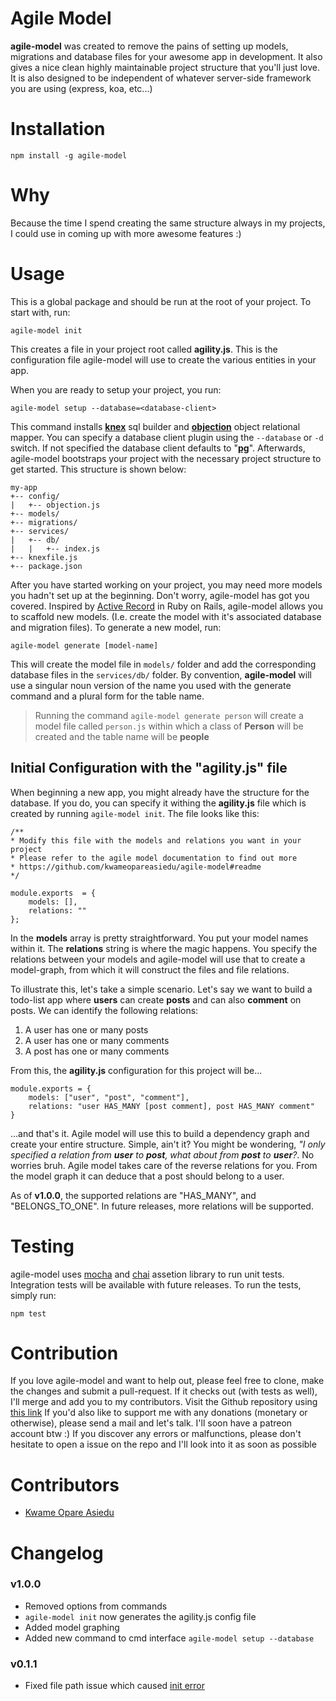 # Agile Model

**agile-model** was created to remove the pains of setting up models, migrations and database files for your awesome app in development. It also gives a nice clean highly maintainable project structure that you'll just love. It is also designed to be independent of whatever server-side framework you are using (express, koa, etc...)

# Installation

    npm install -g agile-model

# Why

Because the time I spend creating the same structure always in my projects, I could use in coming up with more awesome features :)

# Usage

This is a global package and should be run at the root of your project.
To start with, run:

    agile-model init

This creates a file in your project root called **agility.js**. This is the configuration file agile-model will use to create the various entities in your app.

When you are ready to setup your project, you run:

    agile-model setup --database=<database-client>

This command installs **[knex](https://knexjs.org/)** sql builder and **[objection](https://vincit.github.io/objection.js/)** object relational mapper. You can specify a database client plugin using the `--database` or `-d` switch. If not specified the database client defaults to "**[pg](https://www.npmjs.com/package/pg)**".
Afterwards, agile-model bootstraps your project with the necessary project structure to get started. This structure is shown below:

    my-app
    +-- config/
    |   +-- objection.js
    +-- models/
    +-- migrations/
    +-- services/
    |   +-- db/
    |   |   +-- index.js
    +-- knexfile.js
    +-- package.json

After you have started working on your project, you may need more models you hadn't set up at the beginning. Don't worry, agile-model has got you covered. Inspired by [Active Record](http://guides.rubyonrails.org/active_record_basics.html) in Ruby on Rails, agile-model allows you to scaffold new models. (I.e. create the model with it's associated database and migration files).
To generate a new model, run:

    agile-model generate [model-name]

This will create the model file in `models/` folder and add the corresponding database files in the `services/db/` folder. By convention, **agile-model** will use a singular noun version of the name you used with the generate command and a plural form for the table name.

> Running the command `agile-model generate person` will create a
> model file called `person.js` within which a class of **Person** will
> be created and the table name will be **people**

## Initial Configuration with the "agility.js" file

When beginning a new app, you might already have the structure for the database. If you do, you can specify it withing the **agility.js** file which is created by running `agile-model init`. The file looks like this:

```
/**
* Modify this file with the models and relations you want in your project
* Please refer to the agile model documentation to find out more
* https://github.com/kwameopareasiedu/agile-model#readme
*/

module.exports  = {
	models: [],
	relations: ""
};
```

In the **models** array is pretty straightforward. You put your model names within it.
The **relations** string is where the magic happens. You specify the relations between your models and agile-model will use that to create a model-graph, from which it will construct the files and file relations.

To illustrate this, let's take a simple scenario. Let's say we want to build a todo-list app where **users** can create **posts** and can also **comment** on posts. We can identify the following relations:

1.  A user has one or many posts
2.  A user has one or many comments
3.  A post has one or many comments

From this, the **agility.js** configuration for this project will be...

```
module.exports = {
	models: ["user", "post", "comment"],
	relations: "user HAS_MANY [post comment], post HAS_MANY comment"
}
```

...and that's it. Agile model will use this to build a dependency graph and create your entire structure. Simple, ain't it?
You might be wondering, _"I only specified a relation from **user** to **post**, what about from **post** to **user**?_.
No worries bruh. Agile model takes care of the reverse relations for you. From the model graph it can deduce that a post should belong to a user.

As of **v1.0.0**, the supported relations are "HAS_MANY", and "BELONGS_TO_ONE". In future releases, more relations will be supported.

# Testing

agile-model uses [mocha](https://mochajs.org/) and [chai](http://www.chaijs.com/) assetion library to run unit tests. Integration tests will be available with future releases.
To run the tests, simply run:

    npm test

# Contribution

If you love agile-model and want to help out, please feel free to clone, make the changes and submit a pull-request. If it checks out (with tests as well), I'll merge and add you to my contributors.
Visit the Github repository using [this link](https://github.com/kwameopareasiedu/agile-model)
If you'd also like to support me with any donations (monetary or otherwise), please send a mail and let's talk. I'll soon have a patreon account btw :)
If you discover any errors or malfunctions, please don't hesitate to open a issue on the repo and I'll look into it as soon as possible

# Contributors

-   [Kwame Opare Asiedu](https://github.com/kwameopareasiedu/)

# Changelog

### v1.0.0

-   Removed options from commands
-   `agile-model init` now generates the agility.js config file
-   Added model graphing
-   Added new command to cmd interface `agile-model setup --database`

### v0.1.1

-   Fixed file path issue which caused [init error](https://github.com/kwameopareasiedu/agile-model/issues/1)
